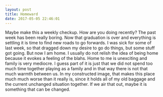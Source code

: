 ```yaml
---
layout: post
title: Homeward
date: 2017-05-05 22:46:01
---
```


Maybe make this a weekly checkup. 
How are you doing recently? 
The past week has been really boring. Now that graduation is over and everything is settling it is time to find new roads to go forwards. I was sick for some of last week, so that dragged down my desire to go do things, but some stuff got going. But now I am home. I usually do not relish the idea of being home because it evokes a feeling of the blahs. Home to me is unexciting and family is very mediocre. I guess part of it is just that we did not spend too much time together playing as a family and in that way there is not that much warmth between us. In my constructed image, that makes this place much much worse than it really is, since it holds all of my old baggage and the current unchanged situation together. If we air that out, maybe it is something that can be changed.